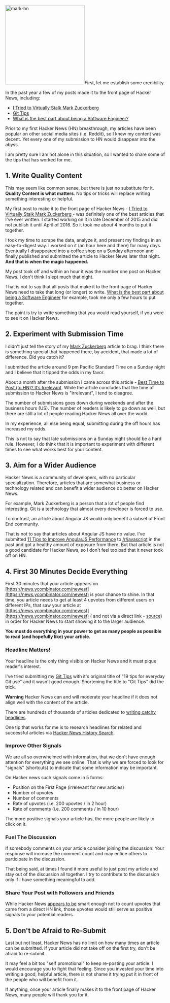 <a href="http://www.alexkras.com/wp-content/uploads/mark-hn.png"><img src="http://www.alexkras.com/wp-content/uploads/mark-hn.png" alt="mark-hn" width="250" class="alignright wp-image-1185" /></a>First, let me establish some credibility.

In the past year a few of my posts made it to the front page of Hacker News, including:

- [I Tried to Virtually Stalk Mark Zuckerberg ](https://news.ycombinator.com/item?id=11419800)
- [Git Tips](https://news.ycombinator.com/item?id=11532281)
- [What is the best part about being a Software Engineer?](https://news.ycombinator.com/item?id=11586779)

Prior to my first Hacker News (HN) breakthrough, my articles have been popular on other social media sites (i.e. Reddit), so I knew my content was decent. Yet every one of my submission to HN would disappear into the abyss.

I am pretty sure I am not alone in this situation, so I wanted to share some of the tips that has worked for me.

## 1. Write Quality Content

This may seem like common sense, but there is just no substitute for it. **Quality Content is what matters**. No tips or tricks will replace writing something interesting or helpful.

My first post to make it to the front page of Hacker News  - [I Tried to Virtually Stalk Mark Zuckerberg ](http://www.alexkras.com/i-tried-to-virtually-stalk-mark-zuckerberg/) - was definitely one of the best articles that I've ever written. I started working on it in late December of 2015 and did not publish it until April of 2016. So it took me about 4 months to put it together.

I took my time to scrape the data, analyze it, and present my findings in an easy-to-digest way. I worked on it (an hour here and there) for many days. Eventually I disappeared into a coffee shop on a Sunday afternoon and finally published and submitted the article to Hacker News later that night. **And that is when the magic happened.** 

My post took off and within an hour it was the number one post on Hacker News. I don't think I slept much that night.

That is not to say that all posts that make it to the front page of Hacker News need to take that long (or longer) to write. [What is the best part about being a Software Engineer](http://www.alexkras.com/what-is-the-best-part-about-being-a-software-engineer/) for example, took me only a few hours to put together.

The point is try to write something that you would read yourself, if you were to see it on Hacker News.

## 2. Experiment with Submission Time

I didn't just tell the story of my [Mark Zuckerberg](http://www.alexkras.com/i-tried-to-virtually-stalk-mark-zuckerberg/) article to brag. I think there is something special that happened there, by accident, that made a lot of difference. Did you catch it?

I submitted the article around 9 pm Pacific Standard Time on a Sunday night and I believe that it tipped the odds in my favor.

About a month after the submission I came across this article - [Best Time to Post (to HN)? It’s Irrelevant](https://antontarasenko.com/2015/04/23/best-time-to-post-its-irrelevant/). While the article concludes that the time of submission to Hacker News is "irrelevant", I tend to disagree.

The number of submissions goes down during weekends and after the business hours (US). The number of readers is likely to go down as well, but there are still a lot of people reading Hacker News all over the world.

In my experience, all else being equal, submitting during the off hours has increased my odds.

This is not to say that late submissions on a Sunday night should be a hard rule. However, I do think that it is important to experiment with different times to see what works best for your content.

## 3. Aim for a Wider Audience

Hacker News is a community of developers, with no particular specialization. Therefore, articles that are somewhat business or technology related and can benefit a wider audience do better on Hacker News.

For example, Mark Zuckerberg is a person that a lot of people find interesting. Git is a technology that almost every developer is forced to use.

To contrast, an article about Angular JS would only benefit a subset of Front End community. 

That is not to say that articles about Angular JS have no value. I've submitted [11 Tips to Improve AngularJS Performance](http://www.alexkras.com/11-tips-to-improve-angularjs-performance/) to [/r/javascript](https://www.reddit.com/r/javascript/comments/344ql0/11_tips_to_improve_angularjs_performance/) in the past and got a healthy amount of exposure from there. But that article is not a good candidate for Hacker News, so I don't feel too bad that it never took off on HN.

## 4. First 30 Minutes Decide Everything

First 30 minutes that your article appears on [https://news.ycombinator.com/newest](https://news.ycombinator.com/newest) is your chance to shine. In that time, you article needs to get at least 4 upvotes from different users on different IPs, that saw your article at [https://news.ycombinator.com/newest](https://news.ycombinator.com/newest) ( and not via a direct link - [source](http://alexstechthoughts.com/post/29406022580/how-to-get-on-the-frontpage-of-hacker-news)) in order for Hacker News to start showing it to the larger audience. 

**You must do everything in your power to get as many people as possible to read (and hopefully like) your article.**

### Headline Matters!

Your headline is the only thing visible on Hacker News and it must pique reader's interest.

I've tried submitting my [Git Tips](https://news.ycombinator.com/item?id=11532281) with it's original title of "19 tips for everyday Git use" and it wasn't good enough. Shortening the title to "Git Tips" did the trick.

**Warning** Hacker News can and will moderate your headline if it does not align well with the content of the article. 

There are hundreds of thousands of articles dedicated to [writing catchy headlines](https://www.google.com/search?q=how+to+write+a+catchy+headline&rlz=1C5CHFA_enUS702US702&oq=how+to+write+a+catchy+headline&aqs=chrome..69i57.4946j0j4&sourceid=chrome&ie=UTF-8).

One tip that works for me is to research headlines for related and successful articles via [Hacker News History Search](https://hn.algolia.com).
  

### Improve Other Signals

We are all so overwhelmed with information, that we don't have enough attention for everything we see online. That is why we are forced to look for "signals" (shortcuts) to indicate that some information may be important. 

On Hacker news such signals come in 5 forms:

- Position on the First Page (irrelevant for new articles) 
- Number of upvotes
- Number of comments
- Rate of upvotes (i.e. 200 upovtes / in 2 hour)
- Rate of comments (i.e. 200 comments / in 10 hour)

The more positive signals your article has, the more people are likely to click on it.

### Fuel The Discussion

If somebody comments on your article consider joining the discussion. Your response will increase the comment count and may entice others to participate in the discussion.

That being said, at times I found it more useful to just post my article and stay out of the discussion all together. I try to contribute to the discussion only if I have something meaningful to add. 

### Share Your Post with Followers and Friends

While Hacker News [appears to be](http://alexstechthoughts.com/post/29406022580/how-to-get-on-the-frontpage-of-hacker-news) smart enough not to count upvotes that came from a direct HN link, those upvotes would still serve as positive signals to your potential readers.

## 5. Don't be Afraid to Re-Submit

Last but not least, Hacker News has no limit on how many times an article can be submitted. If your article did not take off on the first try, don't be afraid to re-submit. 

It may feel a bit too "self promotional" to keep re-posting your article. I would encourage you to fight that feeling. Since you invested your time into writing a good, helpful article, there is not shame it trying put it in front of the people who will benefit from it. 

If anything, once your article finally makes it to the front page of Hacker News, many people will thank you for it.